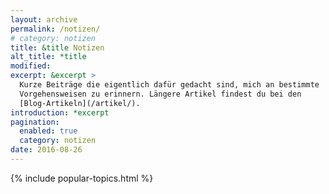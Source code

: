 ```yaml
---
layout: archive
permalink: /notizen/
# category: notizen
title: &title Notizen
alt_title: *title
modified:
excerpt: &excerpt >
  Kurze Beiträge die eigentlich dafür gedacht sind, mich an bestimmte
  Vorgehensweisen zu erinnern. Längere Artikel findest du bei den
  [Blog-Artikeln](/artikel/).
introduction: *excerpt
pagination: 
  enabled: true
  category: notizen
date: 2016-08-26
---
```


{% include popular-topics.html %}
